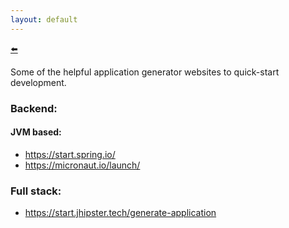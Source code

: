 ```yaml
---
layout: default
---
```


<a href="README.md#application-initializer">:arrow_left:</a>

Some of the helpful application generator websites to quick-start development.


### Backend:

#### JVM based:
- https://start.spring.io/
- https://micronaut.io/launch/


### Full stack:
- https://start.jhipster.tech/generate-application
